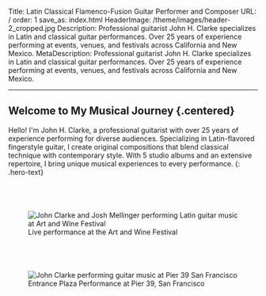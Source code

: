 Title: Latin Classical Flamenco-Fusion Guitar Performer and Composer
URL: /
order: 1
save_as: index.html
HeaderImage: /theme/images/header-2_cropped.jpg
Description: Professional guitarist John H. Clarke specializes in Latin and classical guitar performances. Over 25 years of experience performing at events, venues, and festivals across California and New Mexico.
MetaDescription: Professional guitarist John H. Clarke specializes in Latin and classical guitar performances. Over 25 years of experience performing at events, venues, and festivals across California and New Mexico.

---

## Welcome to My Musical Journey {.centered}

Hello! I'm John H. Clarke, a professional guitarist with over 25 years of experience performing for diverse audiences. Specializing in Latin-flavored fingerstyle guitar, I create original compositions that blend classical technique with contemporary style. With 5 studio albums and an extensive repertoire, I bring unique musical experiences to every performance.
{: .hero-text}

<div class="music-player">
<iframe loading="lazy" data-consent="bandcamp" style="border: 0; width: 100%; max-width: 450px; height: 42px;" data-src="https://bandcamp.com/EmbeddedPlayer/album=1050410001/size=small/bgcol=ffffff/linkcol=0687f5/track=4239383759/transparent=true/" seamless><a href="https://johnhclarke.bandcamp.com/album/the-john-h-clarke-trio-full-album">The John H. Clarke Trio - Full Album by John H. Clarke</a></iframe>
</div>

<figure class="image-container">
    <picture>
        <source srcset="/images/artandwine2.webp" type="image/webp">
        <img src="/images/artandwine2.jpg" alt="John Clarke and Josh Mellinger performing Latin guitar music at Art and Wine Festival" />
    </picture>
    <figcaption>Live performance at the Art and Wine Festival</figcaption>
</figure>

<div class="music-player">
<iframe loading="lazy" data-consent="bandcamp" style="border: 0; width: 100%; max-width: 450px; height: 42px;" data-src="https://bandcamp.com/EmbeddedPlayer/album=4127610911/size=small/bgcol=ffffff/linkcol=0687f5/track=2456010773/transparent=true/" seamless><a href="https://johnhclarke.bandcamp.com/album/string-wood-full-album">String &amp; Wood - Full Album by John H. Clarke</a></iframe>
</div>

<figure class="image-container">
    <picture>
        <source srcset="/images/pier-39.webp" type="image/webp">
        <img src="/images/pier-39.jpg" alt="John Clarke performing guitar music at Pier 39 San Francisco" />
    </picture>
    <figcaption>Entrance Plaza Performance at Pier 39, San Francisco</figcaption>
</figure>

<div class="music-player">
<iframe loading="lazy" data-consent="bandcamp" style="border: 0; width: 100%; max-width: 450px; height: 42px;" data-src="https://bandcamp.com/EmbeddedPlayer/album=324672664/size=small/bgcol=ffffff/linkcol=0687f5/track=2056279888/transparent=true/" seamless><a href="https://johnhclarke.bandcamp.com/album/waterfront">Waterfront by John H. Clarke</a></iframe>
</div>

<script>
// Load iframes only after page is fully loaded
window.addEventListener('load', function() {
    setTimeout(function() {
        document.querySelectorAll('iframe[data-consent="bandcamp"]').forEach(function(iframe) {
            iframe.src = iframe.getAttribute('data-src');
        });
    }, 1000);
});
</script>

<script type="text/javascript">
// Defer loading of Google Tag Manager
window.addEventListener('load', function() {
    setTimeout(function() {
        (function(w,d,s,l,i){w[l]=w[l]||[];w[l].push({'gtm.start':
        new Date().getTime(),event:'gtm.js'});var f=d.getElementsByTagName(s)[0],
        j=d.createElement(s),dl=l!='dataLayer'?'&l='+l:'';j.async=true;j.defer=true;
        j.src='https://www.googletagmanager.com/gtm.js?id='+i+dl;f.parentNode.insertBefore(j,f);
        })(window,document,'script','dataLayer','GTM-TKFS52TF');
    }, 2000); // Delay loading by 2 seconds after page load
});
</script>
